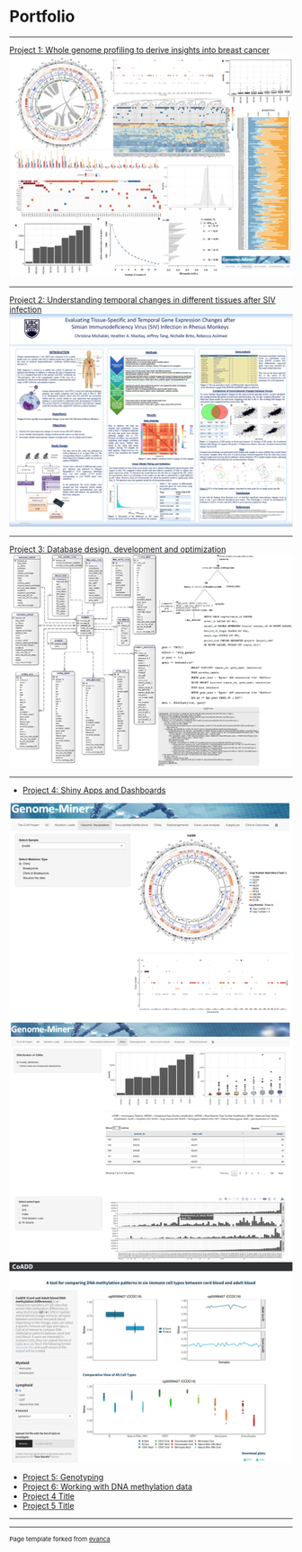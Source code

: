 # Portfolio

---

[Project 1: Whole genome profiling to derive insights into breast cancer](https://open.library.ubc.ca/media/stream/pdf/24/1.0377717/4)
<img src="images/TNBC_project.png?raw=true"/>

---
[Project 2: Understanding temporal changes in different tissues after SIV infection](/pdf/sample_presentation.pdf)
<img src="images/HIV_project.png?raw=true"/>

---
[Project 3: Database design, development and optimization](http://example.com/)
<img src="images/Databases.png?raw=true"/>

---

- [Project 4: Shiny Apps and Dashboards](http://example.com/)
<img src="images/Shinyapp1.png?raw=true"/>
<img src="images/Shinyapp2.png?raw=true"/>



- [Project 5: Genotyping](http://example.com/)
- [Project 6: Working with DNA methylation data](http://example.com/)
- [Project 4 Title](http://example.com/)
- [Project 5 Title](http://example.com/)

---




---
<p style="font-size:11px">Page template forked from <a href="https://github.com/evanca/quick-portfolio">evanca</a></p>
<!-- Remove above link if you don't want to attibute -->
